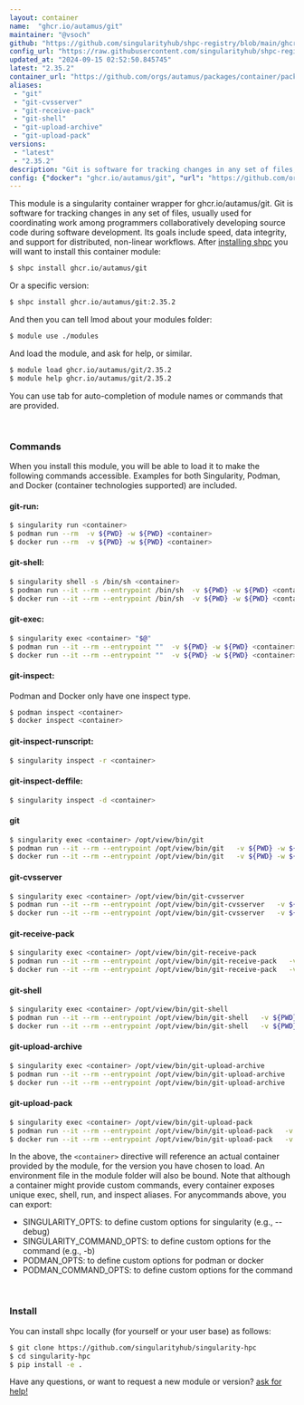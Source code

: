 ```yaml
---
layout: container
name:  "ghcr.io/autamus/git"
maintainer: "@vsoch"
github: "https://github.com/singularityhub/shpc-registry/blob/main/ghcr.io/autamus/git/container.yaml"
config_url: "https://raw.githubusercontent.com/singularityhub/shpc-registry/main/ghcr.io/autamus/git/container.yaml"
updated_at: "2024-09-15 02:52:50.845745"
latest: "2.35.2"
container_url: "https://github.com/orgs/autamus/packages/container/package/git"
aliases:
 - "git"
 - "git-cvsserver"
 - "git-receive-pack"
 - "git-shell"
 - "git-upload-archive"
 - "git-upload-pack"
versions:
 - "latest"
 - "2.35.2"
description: "Git is software for tracking changes in any set of files, usually used for coordinating work among programmers collaboratively developing source code during software development. Its goals include speed, data integrity, and support for distributed, non-linear workflows."
config: {"docker": "ghcr.io/autamus/git", "url": "https://github.com/orgs/autamus/packages/container/package/git", "maintainer": "@vsoch", "description": "Git is software for tracking changes in any set of files, usually used for coordinating work among programmers collaboratively developing source code during software development. Its goals include speed, data integrity, and support for distributed, non-linear workflows.", "latest": {"2.35.2": "sha256:8ae721c5a052e3b5b23bfd2e397161f94ab0964808ba5793729b983be6daa142"}, "tags": {"latest": "sha256:8ae721c5a052e3b5b23bfd2e397161f94ab0964808ba5793729b983be6daa142", "2.35.2": "sha256:8ae721c5a052e3b5b23bfd2e397161f94ab0964808ba5793729b983be6daa142"}, "aliases": {"git": "/opt/view/bin/git", "git-cvsserver": "/opt/view/bin/git-cvsserver", "git-receive-pack": "/opt/view/bin/git-receive-pack", "git-shell": "/opt/view/bin/git-shell", "git-upload-archive": "/opt/view/bin/git-upload-archive", "git-upload-pack": "/opt/view/bin/git-upload-pack"}}
---
```


This module is a singularity container wrapper for ghcr.io/autamus/git.
Git is software for tracking changes in any set of files, usually used for coordinating work among programmers collaboratively developing source code during software development. Its goals include speed, data integrity, and support for distributed, non-linear workflows.
After [installing shpc](#install) you will want to install this container module:


```bash
$ shpc install ghcr.io/autamus/git
```

Or a specific version:

```bash
$ shpc install ghcr.io/autamus/git:2.35.2
```

And then you can tell lmod about your modules folder:

```bash
$ module use ./modules
```

And load the module, and ask for help, or similar.

```bash
$ module load ghcr.io/autamus/git/2.35.2
$ module help ghcr.io/autamus/git/2.35.2
```

You can use tab for auto-completion of module names or commands that are provided.

<br>

### Commands

When you install this module, you will be able to load it to make the following commands accessible.
Examples for both Singularity, Podman, and Docker (container technologies supported) are included.

#### git-run:

```bash
$ singularity run <container>
$ podman run --rm  -v ${PWD} -w ${PWD} <container>
$ docker run --rm  -v ${PWD} -w ${PWD} <container>
```

#### git-shell:

```bash
$ singularity shell -s /bin/sh <container>
$ podman run --it --rm --entrypoint /bin/sh  -v ${PWD} -w ${PWD} <container>
$ docker run --it --rm --entrypoint /bin/sh  -v ${PWD} -w ${PWD} <container>
```

#### git-exec:

```bash
$ singularity exec <container> "$@"
$ podman run --it --rm --entrypoint ""  -v ${PWD} -w ${PWD} <container> "$@"
$ docker run --it --rm --entrypoint ""  -v ${PWD} -w ${PWD} <container> "$@"
```

#### git-inspect:

Podman and Docker only have one inspect type.

```bash
$ podman inspect <container>
$ docker inspect <container>
```

#### git-inspect-runscript:

```bash
$ singularity inspect -r <container>
```

#### git-inspect-deffile:

```bash
$ singularity inspect -d <container>
```


#### git

```bash
$ singularity exec <container> /opt/view/bin/git
$ podman run --it --rm --entrypoint /opt/view/bin/git   -v ${PWD} -w ${PWD} <container> -c " $@"
$ docker run --it --rm --entrypoint /opt/view/bin/git   -v ${PWD} -w ${PWD} <container> -c " $@"
```


#### git-cvsserver

```bash
$ singularity exec <container> /opt/view/bin/git-cvsserver
$ podman run --it --rm --entrypoint /opt/view/bin/git-cvsserver   -v ${PWD} -w ${PWD} <container> -c " $@"
$ docker run --it --rm --entrypoint /opt/view/bin/git-cvsserver   -v ${PWD} -w ${PWD} <container> -c " $@"
```


#### git-receive-pack

```bash
$ singularity exec <container> /opt/view/bin/git-receive-pack
$ podman run --it --rm --entrypoint /opt/view/bin/git-receive-pack   -v ${PWD} -w ${PWD} <container> -c " $@"
$ docker run --it --rm --entrypoint /opt/view/bin/git-receive-pack   -v ${PWD} -w ${PWD} <container> -c " $@"
```


#### git-shell

```bash
$ singularity exec <container> /opt/view/bin/git-shell
$ podman run --it --rm --entrypoint /opt/view/bin/git-shell   -v ${PWD} -w ${PWD} <container> -c " $@"
$ docker run --it --rm --entrypoint /opt/view/bin/git-shell   -v ${PWD} -w ${PWD} <container> -c " $@"
```


#### git-upload-archive

```bash
$ singularity exec <container> /opt/view/bin/git-upload-archive
$ podman run --it --rm --entrypoint /opt/view/bin/git-upload-archive   -v ${PWD} -w ${PWD} <container> -c " $@"
$ docker run --it --rm --entrypoint /opt/view/bin/git-upload-archive   -v ${PWD} -w ${PWD} <container> -c " $@"
```


#### git-upload-pack

```bash
$ singularity exec <container> /opt/view/bin/git-upload-pack
$ podman run --it --rm --entrypoint /opt/view/bin/git-upload-pack   -v ${PWD} -w ${PWD} <container> -c " $@"
$ docker run --it --rm --entrypoint /opt/view/bin/git-upload-pack   -v ${PWD} -w ${PWD} <container> -c " $@"
```



In the above, the `<container>` directive will reference an actual container provided
by the module, for the version you have chosen to load. An environment file in the
module folder will also be bound. Note that although a container
might provide custom commands, every container exposes unique exec, shell, run, and
inspect aliases. For anycommands above, you can export:

 - SINGULARITY_OPTS: to define custom options for singularity (e.g., --debug)
 - SINGULARITY_COMMAND_OPTS: to define custom options for the command (e.g., -b)
 - PODMAN_OPTS: to define custom options for podman or docker
 - PODMAN_COMMAND_OPTS: to define custom options for the command

<br>

### Install

You can install shpc locally (for yourself or your user base) as follows:

```bash
$ git clone https://github.com/singularityhub/singularity-hpc
$ cd singularity-hpc
$ pip install -e .
```

Have any questions, or want to request a new module or version? [ask for help!](https://github.com/singularityhub/singularity-hpc/issues)